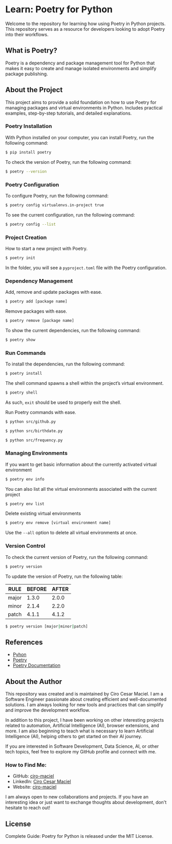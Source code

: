 # Learn: Poetry for Python

Welcome to the repository for learning how using Poetry in Python projects. This repository serves as a resource for developers looking to adopt Poetry into their workflows.

## What is Poetry?

Poetry is a dependency and package management tool for Python that makes it easy to create and manage isolated environments and simplify package publishing.

## About the Project

This project aims to provide a solid foundation on how to use Poetry for managing packages and virtual environments in Python. Includes practical examples, step-by-step tutorials, and detailed explanations.

### Poetry Installation

With Python installed on your computer, you can install Poetry, run the following command:

```bash
$ pip install poetry
```

To check the version of Poetry, run the following command:

```bash
$ poetry --version
```

### Poetry Configuration

To configure Poetry, run the following command:

```bash
$ poetry config virtualenvs.in-project true
```

To see the current configuration, run the following command:

```bash
$ poetry config --list
```

### Project Creation

How to start a new project with Poetry.

```bash
$ poetry init
```

In the folder, you will see a `pyproject.toml` file with the Poetry configuration.

### Dependency Management

Add, remove and update packages with ease.

```bash
$ poetry add [package name]
```

Remove packages with ease.

```bash
$ poetry remove [package name]
```

To show the current dependencies, run the following command:

```bash
$ poetry show
```

### Run Commands

To install the dependencies, run the following command:

```bash
$ poetry install
```

The shell command spawns a shell within the project’s virtual environment.

```bash
$ poetry shell
```

As such, `exit` should be used to properly exit the shell.

Run Poetry commands with ease.

```bash
$ python src/github.py
```

```bash
$ python src/birthdate.py
```

```bash
$ python src/frequency.py
```

### Managing Environments

If you want to get basic information about the currently activated virtual environment

```bash
$ poetry env info
```

You can also list all the virtual environments associated with the current project

```bash
$ poetry env list
```

Delete existing virtual environments

```bash
$ poetry env remove [virtual environment name]
```

Use the `--all` option to delete all virtual environments at once.

### Version Control

To check the current version of Poetry, run the following command:

```bash
$ poetry version
```

To update the version of Poetry, run the following table:

| RULE  | BEFORE | AFTER |
| ----- | ------ | ----- |
| major | 1.3.0  | 2.0.0 |
| minor | 2.1.4  | 2.2.0 |
| patch | 4.1.1  | 4.1.2 |

```bash
$ poetry version [major|minor|patch]
```

## References

- [Pyhon](https://www.python.org/)
- [Poetry](https://python-poetry.org/)
- [Poetry Documentation](https://python-poetry.org/docs)

## About the Author

This repository was created and is maintained by Ciro Cesar Maciel. I am a Software Engineer passionate about creating efficient and well-documented solutions. I am always looking for new tools and practices that can simplify and improve the development workflow.

In addition to this project, I have been working on other interesting projects related to automation, Artificial Intelligence (AI), browser extensions, and more. I am also beginning to teach what is necessary to learn Artificial Intelligence (AI), helping others to get started on their AI journey.

If you are interested in Software Development, Data Science, AI, or other tech topics, feel free to explore my GitHub profile and connect with me.

### How to Find Me:

- GitHub: [ciro-maciel](https://github.com/ciro-maciel)
- LinkedIn: [Ciro Cesar Maciel](https://www.linkedin.com/in/ciro-maciel/)
- Website: [ciro-maciel](https://www.ciro-maciel.click)

I am always open to new collaborations and projects. If you have an interesting idea or just want to exchange thoughts about development, don't hesitate to reach out!

## License

Complete Guide: Poetry for Python is released under the MIT License.
